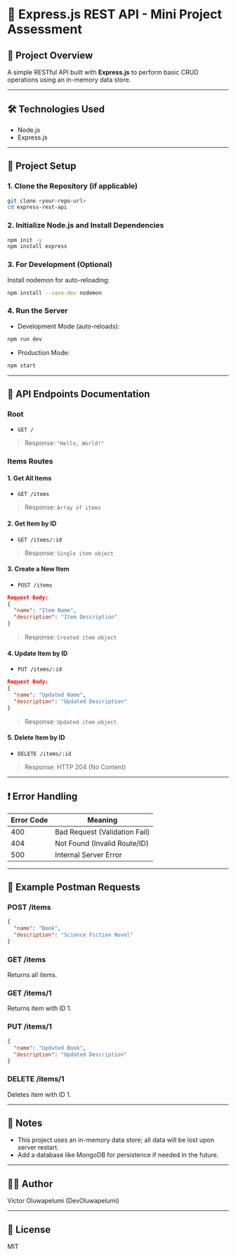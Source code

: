 # 📘 Express.js REST API - Mini Project Assessment

## 🚀 Project Overview

A simple RESTful API built with **Express.js** to perform basic CRUD operations using an in-memory data store.

---

## 🛠️ Technologies Used

* Node.js
* Express.js

---

## 📂 Project Setup

### 1. Clone the Repository (if applicable)

```bash
git clone <your-repo-url>
cd express-rest-api
```

### 2. Initialize Node.js and Install Dependencies

```bash
npm init -y
npm install express
```

### 3. For Development (Optional)

Install nodemon for auto-reloading:

```bash
npm install --save-dev nodemon
```

### 4. Run the Server

* Development Mode (auto-reloads):

```bash
npm run dev
```

* Production Mode:

```bash
npm start
```

---

## 🧪 API Endpoints Documentation

### Root

* `GET /`

> Response: `"Hello, World!"`

### Items Routes

#### 1. Get All Items

* `GET /items`

> Response: `Array of items`

#### 2. Get Item by ID

* `GET /items/:id`

> Response: `Single item object`

#### 3. Create a New Item

* `POST /items`

```json
Request Body:
{
  "name": "Item Name",
  "description": "Item Description"
}
```

> Response: `Created item object`

#### 4. Update Item by ID

* `PUT /items/:id`

```json
Request Body:
{
  "name": "Updated Name",
  "description": "Updated Description"
}
```

> Response: `Updated item object`

#### 5. Delete Item by ID

* `DELETE /items/:id`

> Response: HTTP 204 (No Content)

---

## ❗ Error Handling

| Error Code | Meaning                       |
| ---------- | ----------------------------- |
| 400        | Bad Request (Validation Fail) |
| 404        | Not Found (Invalid Route/ID)  |
| 500        | Internal Server Error         |

---

## 🧰 Example Postman Requests

### POST /items

```json
{
  "name": "Book",
  "description": "Science Fiction Novel"
}
```

### GET /items

Returns all items.

### GET /items/1

Returns item with ID 1.

### PUT /items/1

```json
{
  "name": "Updated Book",
  "description": "Updated Description"
}
```

### DELETE /items/1

Deletes item with ID 1.

---

## 📌 Notes

* This project uses an in-memory data store; all data will be lost upon server restart.
* Add a database like MongoDB for persistence if needed in the future.

---

## 👨‍💻 Author

Victor Oluwapelumi (DevOluwapelumi)

---

## 📄 License

MIT
